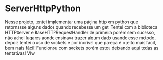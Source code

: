 # ServerHttpPython
Nesse projeto, tentei implementar uma página http em python que retornasse alguns dados quando recebesse um get! Tentei com a biblioteca HTTPServer e BaseHTTPRequestHandler
de primeira porém sem sucesso, não achei lugares aonde ensinava trazer algum dado usando esse metodo, depois tentei o uso de sockets e por incrivel que pareça é o jeito
mais fácil, bem mais fácil! Funcionou com sockets porém estou deixando aqui todas as tentativas! Vlw
